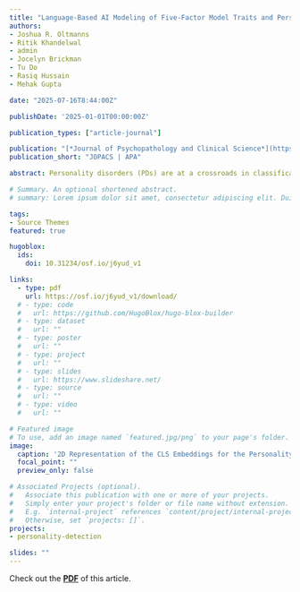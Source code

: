 ```yaml
---
title: "Language-Based AI Modeling of Five-Factor Model Traits and Personality Pathology from Life Narrative Interviews"
authors:
- Joshua R. Oltmanns
- Ritik Khandelwal
- admin
- Jocelyn Brickman
- Tu Do
- Rasiq Hussain
- Mehak Gupta

date: "2025-07-16T8:44:00Z"

publishDate: '2025-01-01T00:00:00Z'

publication_types: ["article-journal"]

publication: "[*Journal of Psychopathology and Clinical Science*](https://www.apa.org/pubs/journals/abn)"
publication_short: "JOPACS | APA"

abstract: Personality disorders (PDs) are at a crossroads in classification and conceptualization. Advances in artificial intelligence (AI) and natural language processing hold promise for clarifying PD models and improving research methodology, understanding, and ultimately clinical treatment. This study uses language for modeling personality and personality pathology. A representative community sample of N = 1,409 older adults across the St. Louis region (33\% Black, 65\% white, 2\% other) completed a life narrative interview from which language was used to train and test language models of personality based on scores from the NEO-Personality Inventory-Revised (NEO-PI-R) and the Structured Interview for DSM-IV Personality (SIDP-IV). Criteria measures were used for multi-method construct validation of the language models including self-report measures of physical functioning and depressive symptoms and informant-report measures of personality, general health status, and social functioning. Language from life narrative interviews was modeled to identify personality through fine-tuning the parameters of the RoBERTa language model, BERTopic topic modeling, and Linguistic Inquiry and Word Count. Fine-tuned RoBERTa models predicted personality scores in testing data above r = .40. Language in life narrative interviews supports the semantic similarity of the five-factor model (FFM) personality trait domains more than DSM personality disorder categories, for which only borderline pathology had support. The language-based FFM scores were supported by multi-method criteria correlations including informant-report personality scores in the testing data. Findings support dimensional conceptualization of personality and demonstrate the promise of language-based AI to refine conceptual frameworks of PD and provide automatic personality assessment and prediction in research and clinical practice.

# Summary. An optional shortened abstract.
# summary: Lorem ipsum dolor sit amet, consectetur adipiscing elit. Duis posuere tellus ac convallis placerat. Proin tincidunt magna sed ex sollicitudin condimentum.

tags:
- Source Themes
featured: true

hugoblox:
  ids:
    doi: 10.31234/osf.io/j6yud_v1

links:
  - type: pdf
    url: https://osf.io/j6yud_v1/download/
  # - type: code
  #   url: https://github.com/HugoBlox/hugo-blox-builder
  # - type: dataset
  #   url: ""
  # - type: poster
  #   url: ""
  # - type: project
  #   url: ""
  # - type: slides
  #   url: https://www.slideshare.net/
  # - type: source
  #   url: ""
  # - type: video
  #   url: ""

# Featured image
# To use, add an image named `featured.jpg/png` to your page's folder. 
image:
  caption: '2D Representation of the CLS Embeddings for the Personality Scores of the Life Narrative Texts'
  focal_point: ""
  preview_only: false

# Associated Projects (optional).
#   Associate this publication with one or more of your projects.
#   Simply enter your project's folder or file name without extension.
#   E.g. `internal-project` references `content/project/internal-project/index.md`.
#   Otherwise, set `projects: []`.
projects: 
- personality-detection

slides: ""
---
```


Check out the [**PDF**](https://osf.io/j6yud_v1/download/) of this article.